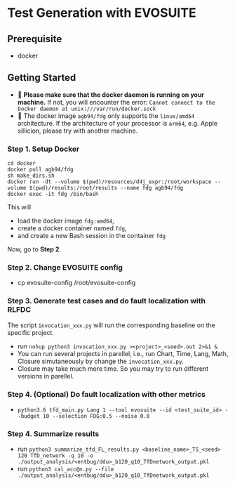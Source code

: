 # Test Generation with EVOSUITE 
## Prerequisite
- docker

## Getting Started

- 🚨 **Please make sure that the docker daemon is running on your machine.** If not, you will encounter the error: `Cannot connect to the Docker daemon at unix:///var/run/docker.sock`
- 🚨 The docker image `agb94/fdg` only supports the  `linux/amd64` architecture. If the architecture of your processor is `arm64`, e.g. Apple sillicion, please try with another machine.


### **Step 1**. Setup Docker

```shell
cd docker
docker pull agb94/fdg
sh make_dirs.sh
docker run -dt --volume $(pwd)/resources/d4j_expr:/root/workspace --volume $(pwd)/results:/root/results --name fdg agb94/fdg
docker exec -it fdg /bin/bash
```

This will
- load the docker image `fdg:amd64`,
- create a docker container named `fdg`,
- and create a new Bash session in the container `fdg`

Now, go to **Step 2**.

### **Step 2**. Change EVOSUITE config

- cp evosuite-config /root/evosuite-config

### **Step 3**. Generate test cases and do fault localization with RLFDC

The script `invocation_xxx.py` will run the corresponding baseline on the specific project. 
-  run `nohup python3 invocation_xxx.py ><project>_<seed>.out 2>&1 &`
-  You can run several projects in parellel, i.e., run Chart, Time, Lang, Math, Closure simutaneously by change the `invocation_xxx.py`.
-  Closure may take much more time. So you may try to run different versions in parellel. 

### **Step 4**. (Optional) Do fault localization with other metrics

- `python3.6 tfd_main.py Lang 1 --tool evosuite --id <test_suite_id> --budget 10 --selection FDG:0.5 --noise 0.0`


### **Step 4**. Summarize results
- run `python3 summarize_tfd_FL_results.py <baseline_name>_TS_<seed> 120 TfD_network -q 10 -o ./output_analysis/<entbug/ddu>_b120_q10_TfDnetwork_output.pkl`
- run `python3 cal_acc@n.py --file ./output_analysis/<entbug/ddu>_b120_q10_TfDnetwork_output.pkl`
